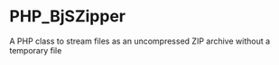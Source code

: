 # PHP_BjSZipper
A PHP class to stream files as an uncompressed ZIP archive without a temporary file
